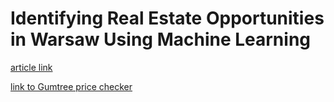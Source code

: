 # Identifying Real Estate Opportunities in Warsaw Using Machine Learning

[article link](https://arxiv.org/pdf/1809.04933.pdf)


[link to Gumtree price checker](https://share.streamlit.io/mbalcerzak/warsaw-real-estate-analysis/streamlit-app/app/app.py)
